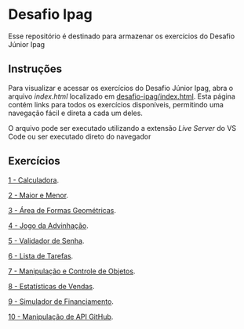 # Desafio Ipag

Esse repositório é destinado para armazenar os exercícios do Desafio Júnior Ipag

 ## Instruções

Para visualizar e acessar os exercícios do Desafio Júnior Ipag, abra o arquivo *index.html* localizado em [desafio-ipag/index.html](./index.html). Esta página contém links para todos os exercícios disponíveis, permitindo uma navegação fácil e direta a cada um deles.

O arquivo pode ser executado utilizando a extensão *Live Server* do VS Code ou ser executado direto do navegador

## Exercícios

[1 - Calculadora](./exercicios/1-calculadora-basica/README.md).

[2 - Maior e Menor](./exercicios/2-maior-e-menor/README.md).

[3 - Área de Formas Geométricas](./exercicios/3-area-formas-geometricas/README.md).

[4 - Jogo da Advinhação](./exercicios/4-jogo-da-adivinhacao/README.md).

[5 - Validador de Senha](./exercicios/5-validador-de-senha/README.md).

[6 - Lista de Tarefas](./exercicios/6-lista-de-tarefas/README.md).

[7 - Manipulação e Controle de Objetos](./exercicios/7-manipulacao-e-controle-de-objetos/README.md).

[8 - Estatísticas de Vendas](./exercicios/8-estatisticas-de-vendas/README.md).

[9 - Simulador de Financiamento](./exercicios/9-simulador-de-financiamento/README.md).

[10 - Manipulação de API GitHub](./exercicios/10-manipulacao-de-api/README.md).

